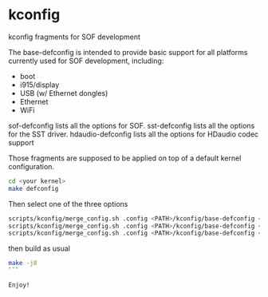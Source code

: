 # kconfig
kconfig fragments for SOF development

The base-defconfig is intended to provide basic support for all platforms currently used for SOF development, including:
- boot
- i915/display
- USB (w/ Ethernet dongles)
- Ethernet
- WiFi


sof-defconfig lists all the options for SOF.
sst-defconfig lists all the options for the SST driver.
hdaudio-defconfig lists all the options for HDaudio codec support

Those fragments are supposed to be applied on top of a default kernel
configuration.

```bash
cd <your kernel>
make defconfig
````

Then select one of the three options

````bash
scripts/kconfig/merge_config.sh .config <PATH>/kconfig/base-defconfig <PATH>/kconfig/hdaudio-codecs-defconfig
scripts/kconfig/merge_config.sh .config <PATH>/kconfig/base-defconfig <PATH>/kconfig/sst-defconfig <PATH>/kconfig/hdaudio-codecs-defconfig
scripts/kconfig/merge_config.sh .config <PATH>/kconfig/base-defconfig <PATH>/kconfig/sof-defconfig <PATH>/kconfig/hdaudio-codecs-defconfig
````

then build as usual
````bash
make -j8
```

Enjoy!